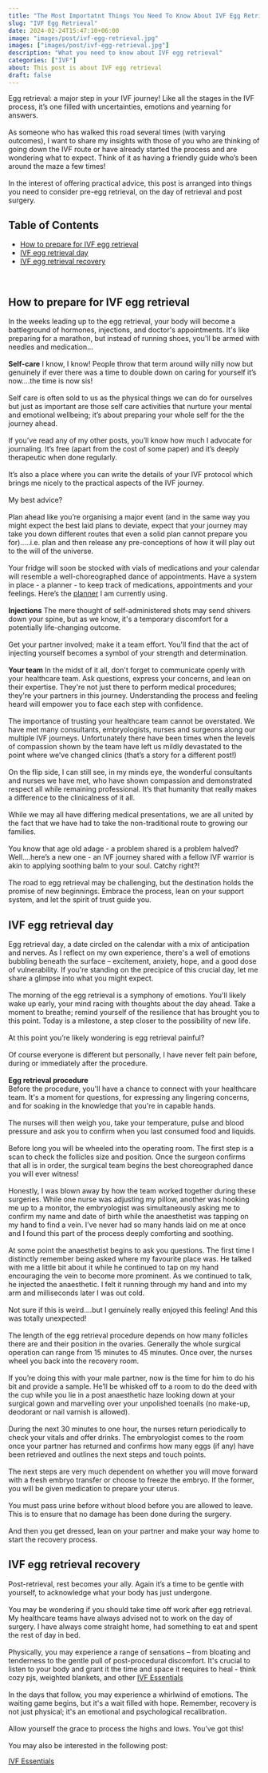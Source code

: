 ```yaml
---
title: "The Most Importatnt Things You Need To Know About IVF Egg Retrieval"
slug: "IVF Egg Retrieval"
date: 2024-02-24T15:47:10+06:00
image: "images/post/ivf-egg-retrieval.jpg"
images: ["images/post/ivf-egg-retrieval.jpg"]
description: "What you need to know about IVF egg retrieval"
categories: ["IVF"]
about: This post is about IVF egg retrieval
draft: false
---
```

Egg retrieval: a major step in your IVF journey! Like all the stages in the IVF process, it’s one filled with uncertainties, emotions and yearning for answers.<br />   
As someone who has walked this road several times (with varying outcomes), I want to share my insights with those of you who are thinking of going down the IVF route or have already started the process and are wondering what to expect. Think of it as having a friendly guide who’s been around the maze a few times!<br />   
In the interest of offering practical advice, this post is arranged into things you need to consider pre-egg retrieval, on the day of retrieval and post surgery.<br />   


## Table of Contents

- [How to prepare for IVF egg retrieval](#how-to-prepare-for-ivf-egg-retrieval)
- [IVF egg retrieval day](#ivf-egg-retrieval-day)
- [IVF egg retrieval recovery](#ivf-egg-retrieval-recovery)
<br />

## How to prepare for IVF egg retrieval

In the weeks leading up to the egg retrieval, your body will become a battleground of hormones, injections, and doctor's appointments. It's like preparing for a marathon, but instead of running shoes, you'll be armed with needles and medication…<br />   
**Self-care**
I know, I know! People throw that term around willy nilly now but genuinely if ever there was a time to double down on caring for yourself it’s now….the time is now sis!<br />   
Self care is often sold to us as the physical things we can do for ourselves but just as important are those self care activities that nurture your mental and emotional wellbeing; it’s about preparing your whole self for the the journey ahead.<br />   
If you’ve read any of my other posts, you’ll know how much I advocate for journaling. It’s free (apart from the cost of some paper) and it’s deeply therapeutic when done regularly.<br />   
It’s also a place where you can write the details of your IVF protocol which brings me nicely to the practical aspects of the IVF journey.<br />   
My best advice? <br />   
Plan ahead like you’re organising a major event (and in the same way you might expect the best laid plans to deviate, expect that your journey may take you down different routes that even a solid plan cannot prepare you for)…..i.e. plan and then release any pre-conceptions of how it will play out to the will of the universe.<br />   
Your fridge will soon be stocked with vials of medications and your calendar will resemble a well-choreographed dance of appointments. Have a system in place - a planner - to keep track of medications, appointments and your feelings. Here’s the [planner](https://amzn.to/48syoK7) I am currently using.<br />   
**Injections**
The mere thought of self-administered shots may send shivers down your spine, but as we know, it's a temporary discomfort for a potentially life-changing outcome.<br />   
Get your partner involved; make it a team effort. You'll find that the act of injecting yourself becomes a symbol of your strength and determination.<br />   
**Your team**
In the midst of it all, don't forget to communicate openly with your healthcare team. Ask questions, express your concerns, and lean on their expertise. They're not just there to perform medical procedures; they're your partners in this journey. Understanding the process and feeling heard will empower you to face each step with confidence.<br />   
The importance of trusting your healthcare team cannot be overstated. We have met many consultants, embryologists, nurses and surgeons along our multiple IVF journeys. Unfortunately there have been times when the levels of compassion shown by the team have left us mildly devastated to the point where we’ve changed clinics (that’s a story for a different post!)<br />   
On the flip side, I can still see, in my minds eye, the wonderful consultants and nurses we have met, who have shown compassion and demonstrated respect all while remaining professional. It’s that humanity that really makes a difference to the clinicalness of it all.<br />   
While we may all have differing medical presentations, we are all united by the fact that we have had to take the non-traditional route to growing our families.<br />   
You know that age old adage - a problem shared is a problem halved? Well….here’s a new one - an IVF journey shared with a fellow IVF warrior is akin to applying soothing balm to your soul. Catchy right?!<br />   
The road to egg retrieval may be challenging, but the destination holds the promise of new beginnings. Embrace the process, lean on your support system, and let the spirit of trust guide you.<br />   
## IVF egg retrieval day

Egg retrieval day, a date circled on the calendar with a mix of anticipation and nerves. As I reflect on my own experience, there's a well of emotions bubbling beneath the surface – excitement, anxiety, hope, and a good dose of vulnerability. If you're standing on the precipice of this crucial day, let me share a glimpse into what you might expect.<br />   
The morning of the egg retrieval is a symphony of emotions. You'll likely wake up early, your mind racing with thoughts about the day ahead. Take a moment to breathe; remind yourself of the resilience that has brought you to this point. Today is a milestone, a step closer to the possibility of new life.<br />   
At this point you’re likely wondering is egg retrieval painful?<br />   
Of course everyone is different but personally, I have never felt pain before, during or immediately after the procedure.<br />   
**Egg retrieval procedure**  
Before the procedure, you'll have a chance to connect with your healthcare team. It's a moment for questions, for expressing any lingering concerns, and for soaking in the knowledge that you're in capable hands.<br />   
The nurses will then weigh you, take your temperature, pulse and blood pressure and ask you to confirm when you last consumed food and liquids.<br />   
Before long you will be wheeled into the operating room. The first step is a scan to check the follicles size and position. Once the surgeon confirms that all is in order, the surgical team begins the best choreographed dance you will ever witness!<br />  
Honestly, I was blown away by how the team worked together during these surgeries. While one nurse was adjusting my pillow, another was hooking me up to a monitor, the embryologist was simultaneously asking me to confirm my name and date of birth while the anaesthetist was tapping on my hand to find a vein. I’ve never had so many hands laid on me at once and I found this part of the process deeply comforting and soothing.<br />   
At some point the anaesthetist begins to ask you questions. The first time I distinctly remember being asked where my favourite place was. He talked with me a little bit about it while he continued to tap on my hand encouraging the vein to become more prominent. As we continued to talk, he injected the anaesthetic. I felt it running through my hand and into my arm and milliseconds later I was out cold.<br />   
Not sure if this is weird….but I genuinely really enjoyed this feeling! And this was totally unexpected!<br />   
The length of the egg retrieval procedure depends on how many follicles there are and their position in the ovaries. Generally the whole surgical operation can range from 15 minutes to 45 minutes. Once over, the nurses wheel you back into the recovery room.<br />   
If you’re doing this with your male partner, now is the time for him to do his bit and provide a sample. He’ll be whisked off to a room to do the deed with the cup while you lie in a post anaesthetic haze looking down at your surgical gown and marvelling over your unpolished toenails (no make-up, deodorant or nail varnish is allowed).<br />   
During the next 30 minutes to one hour, the nurses return periodically to check your vitals and offer drinks. The embryologist comes to the room once your partner has returned and confirms how many eggs (if any) have been retrieved and outlines the next steps and touch points.<br />   
The next steps are very much dependent on whether you will move forward with a fresh embryo transfer or choose to freeze the embryo. If the former, you will be given medication to prepare your uterus.<br />   
You must pass urine before without blood before you are allowed to leave. This is to ensure that no damage has been done during the surgery.<br />   
And then you get dressed, lean on your partner and make your way home to start the recovery process.<br />   
## IVF egg retrieval recovery

Post-retrieval, rest becomes your ally. Again it’s a time to be gentle with yourself, to acknowledge what your body has just undergone.<br />   
You may be wondering if you should take time off work after egg retrieval. My healthcare teams have always advised not to work on the day of surgery. I have always come straight home, had something to eat and spent the rest of day in bed.<br />  
Physically, you may experience a range of sensations – from bloating and tenderness to the gentle pull of post-procedural discomfort. It's crucial to listen to your body and grant it the time and space it requires to heal - think cozy pjs, weighted blankets, and other [IVF Essentials](https://ivf-journey.com/ivf-essentials/)<br />   
In the days that follow, you may experience a whirlwind of emotions. The waiting game begins, but it's a wait filled with hope. Remember, recovery is not just physical; it's an emotional and psychological recalibration.<br />   
Allow yourself the grace to process the highs and lows. You’ve got this!<br />   
You may also be interested in the following post:<br />   

[IVF Essentials](https://ivf-journey.com/ivf-essentials/)
